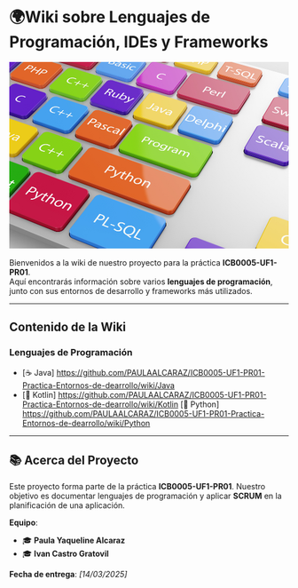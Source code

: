 # 🌍Wiki sobre Lenguajes de Programación, IDEs y Frameworks  

![Logo del Proyecto](https://github.com/PAULAALCARAZ/ICB0005-UF1-PR01-Practica-Entornos-de-dearrollo/blob/main/lenguajes%20de%20programacio%CC%81n%20ma%CC%81s%20usados-2.jpeg?raw=true)

Bienvenidos a la wiki de nuestro proyecto para la práctica **ICB0005-UF1-PR01**.  
Aquí encontrarás información sobre varios **lenguajes de programación**, junto con sus entornos de desarrollo y frameworks más utilizados.  

---

## Contenido de la Wiki  

###  Lenguajes de Programación  
- [☕ Java] https://github.com/PAULAALCARAZ/ICB0005-UF1-PR01-Practica-Entornos-de-dearrollo/wiki/Java
- [🚀 Kotlin] https://github.com/PAULAALCARAZ/ICB0005-UF1-PR01-Practica-Entornos-de-dearrollo/wiki/Kotlin
  [🐍 Python] https://github.com/PAULAALCARAZ/ICB0005-UF1-PR01-Practica-Entornos-de-dearrollo/wiki/Python

---

## 📚 Acerca del Proyecto  
 Este proyecto forma parte de la práctica **ICB0005-UF1-PR01**. Nuestro objetivo es documentar lenguajes de programación y aplicar **SCRUM** en la planificación de una aplicación.

 **Equipo**:  
- 🎓 **Paula Yaqueline Alcaraz**  
- 🎓 **Ivan Castro Gratovil**  


**Fecha de entrega**: *[14/03/2025]*  
